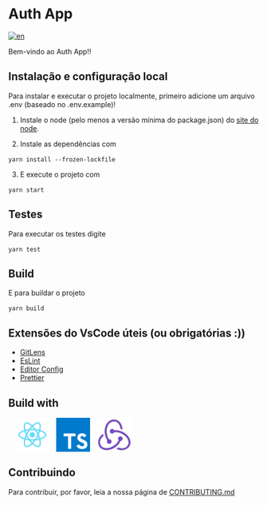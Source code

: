 # Auth App

[![en](https://img.shields.io/badge/lang-en-red.svg)](https://github.com/harrisonhenri/auth-app/README.md)

Bem-vindo ao Auth App!!

## Instalação e configuração local

Para instalar e executar o projeto localmente, primeiro adicione um arquivo .env (baseado no .env.example)!

1. Instale o node (pelo menos a versão mínima do package.json) do [site do node](https://nodejs.org/en/download/).

2. Instale as dependências com

```=sh
yarn install --frozen-lockfile
```

3. E execute o projeto com

```=sh
yarn start
```

## Testes

Para executar os testes digite

```=sh
yarn test
```

## Build

E para buildar o projeto

```=sh
yarn build
```

## Extensões do VsCode úteis (ou obrigatórias :))

- [GitLens](https://marketplace.visualstudio.com/items?itemName=eamodio.gitlens)
- [EsLint](https://marketplace.visualstudio.com/items?itemName=dbaeumer.vscode-eslint)
- [Editor Config](https://marketplace.visualstudio.com/items?itemName=EditorConfig.EditorConfig)
- [Prettier](https://marketplace.visualstudio.com/items?itemName=esbenp.prettier-vscode)

## Build with

<div>
<img align="left" alt="ReactJs" width="68px" style="margin-left:1em" src="https://raw.githubusercontent.com/github/explore/80688e429a7d4ef2fca1e82350fe8e3517d3494d/topics/react/react.png" />
<img align="left" alt="Typescript" width="68px" style="margin-left:1em" src="https://raw.githubusercontent.com/github/explore/80688e429a7d4ef2fca1e82350fe8e3517d3494d/topics/typescript/typescript.png" />
<img align="left" alt="Redux" width="68px" style="margin-left:1em" src="https://raw.githubusercontent.com/github/explore/80688e429a7d4ef2fca1e82350fe8e3517d3494d/topics/redux/redux.png" />
<br /><br /><br /><br />
</div>

## Contribuindo

Para contribuir, por favor, leia a nossa página de [CONTRIBUTING.md](./CONTRIBUTING.pt-br.md)

